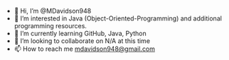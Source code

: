 - 👋 Hi, I’m @MDavidson948
- 👀 I’m interested in Java (Object-Oriented-Programming) and additional programming resources.
- 🌱 I’m currently learning GitHub, Java, Python
- 💞️ I’m looking to collaborate on N/A at this time
- 📫 How to reach me mdavidson948@gmail.com

<!---
MDavidson948/MDavidson948 is a ✨ special ✨ repository because its `README.md` (this file) appears on your GitHub profile.
You can click the Preview link to take a look at your changes.
--->
